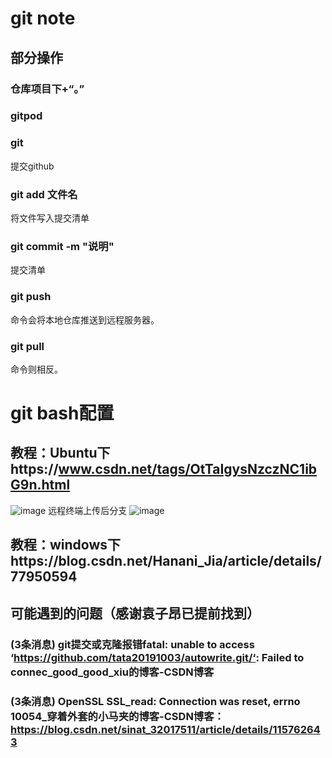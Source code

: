 # git note
## 部分操作
### 仓库项目下+“。”
### gitpod
### git
提交github
### git add 文件名
将文件写入提交清单
### git commit -m "说明"
提交清单
### git push
命令会将本地仓库推送到远程服务器。
### git pull
命令则相反。
# git bash配置
## 教程：Ubuntu下https://www.csdn.net/tags/OtTaIgysNzczNC1ibG9n.html
![image](https://user-images.githubusercontent.com/103516639/167304923-855b2e7f-179d-4f08-86e1-d0091c0aad8f.png)
远程终端上传后分支
![image](https://user-images.githubusercontent.com/103516639/167305030-a584dede-ba42-4490-9488-f08267745f52.png)

## 教程：windows下https://blog.csdn.net/Hanani_Jia/article/details/77950594
## 可能遇到的问题（感谢袁子昂已提前找到）
### (3条消息) git提交或克隆报错fatal: unable to access ‘https://github.com/tata20191003/autowrite.git/‘: Failed to connec_good_good_xiu的博客-CSDN博客
### (3条消息) OpenSSL SSL_read: Connection was reset, errno 10054_穿着外套的小马夹的博客-CSDN博客：https://blog.csdn.net/sinat_32017511/article/details/115762643

